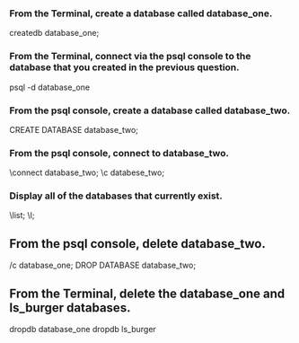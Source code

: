 ### From the Terminal, create a database called database_one.

createdb database_one;

### From the Terminal, connect via the psql console to the database that you created in the previous question.

psql -d database_one

### From the psql console, create a database called database_two.

CREATE DATABASE database_two;

### From the psql console, connect to database_two.

\connect database_two;
\c databese_two;

### Display all of the databases that currently exist.

\list;
\l;

## From the psql console, delete database_two.

<!-- Make sure you're not connected to database_two -->
/c database_one;
DROP DATABASE database_two;

## From the Terminal, delete the database_one and ls_burger databases.

<!-- No need to end command with a semi-colon when you're in the terminal -->
dropdb database_one
dropdb ls_burger
